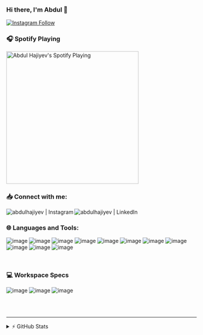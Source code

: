 ### Hi there, I'm Abdul 👋

[![Instagram Follow](https://img.shields.io/badge/Instagram-E4405F?style=for-the-badge&logo=instagram&logoColor=white)][instagram]


### 🎧 Spotify Playing

[<img src="https://spotifnow.vercel.app/api/spotify" alt="Abdul Hajiyev's Spotify Playing" width="350" />](https://open.spotify.com/user/7nlznwn7jdekvjkzzkp9m4nsy)

### 📥 Connect with me:

[<img align="left" alt="abdulhajiyev | Instagram" src="https://img.shields.io/badge/Instagram-E4405F?style=for-the-badge&logo=instagram&logoColor=white" />][instagram]
[<img align="left" alt="abdulhajiyev | LinkedIn" src="https://img.shields.io/badge/LinkedIn-0077B5?style=for-the-badge&logo=linkedin&logoColor=white" />][linkedin]

<br />

### 🌐 Languages and Tools:
![image](https://img.shields.io/badge/C%23-239120?style=for-the-badge&logo=c-sharp&logoColor=white)
![image](https://img.shields.io/badge/.NET-5C2D91?style=for-the-badge&logo=dot-net&logoColor=white)
![image](https://img.shields.io/badge/Python-3776AB?style=for-the-badge&logo=python&logoColor=white)
![image](https://img.shields.io/badge/NuGet-004880?style=for-the-badge&logo=nuget&logoColor=white)
![image](https://img.shields.io/badge/JetBrains%20Rider-000000?style=for-the-badge&logo=JetBrains&logoColor=white)
![image](https://img.shields.io/badge/Visual_Studio_Code-0078D4?style=for-the-badge&logo=visual%20studio%20code&logoColor=white)
![image](https://img.shields.io/badge/Visual_Studio_2020-5C2D91?style=for-the-badge&logo=visual%20studio&logoColor=white)
![image](https://img.shields.io/badge/GitHub-100000?style=for-the-badge&logo=github&logoColor=white)
![image](https://img.shields.io/badge/Blender%20Octane%20Edition-F5792A?style=for-the-badge&logo=Blender&logoColor=white)
![image](https://img.shields.io/badge/Adobe%20After%20Effects-9999FF?style=for-the-badge&logo=Adobe%20After%20Effects&logoColor=white)
![image](https://img.shields.io/badge/Adobe%20Photoshop-31A8FF?style=for-the-badge&logo=Adobe%20Photoshop&logoColor=black)

<br />

### 💻 Workspace Specs
![image](https://img.shields.io/badge/Windows-MSI_GE66%20Raider-0078D6?style=for-the-badge&logo=windows&logoColor=white)
![image](https://img.shields.io/badge/Intel-Core_i7_10750H-0071C5?style=for-the-badge&logo=intel&logoColor=white)
![image](https://img.shields.io/badge/NVIDIA-RTX%202070%20Super-76B900?style=for-the-badge&logo=nvidia&logoColor=white)

<br />
<br />

---

<details><summary>⚡ GitHub Stats
</summary>

![Abdul Hajiyev's GitHub Stats](https://github-readme-stats-hajiyev.vercel.app/api?username=abdulhajiyev&show_icons=true&hide_border=true&theme=dracula)

</details>

[instagram]: https://instagram.com/abdulhajiyev
[linkedin]: https://linkedin.com/in/abdulhajiyev
